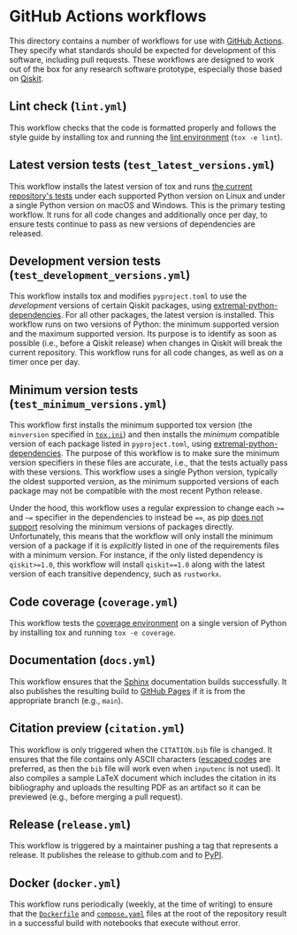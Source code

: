 # GitHub Actions workflows

This directory contains a number of workflows for use with [GitHub Actions](https://docs.github.com/actions).  They specify what standards should be expected for development of this software, including pull requests.  These workflows are designed to work out of the box for any research software prototype, especially those based on [Qiskit](https://qiskit.org/).

## Lint check (`lint.yml`)

This workflow checks that the code is formatted properly and follows the style guide by installing tox and running the [lint environment](/tests/#lint-environment) (`tox -e lint`).

## Latest version tests (`test_latest_versions.yml`)

This workflow installs the latest version of tox and runs [the current repository's tests](/tests/#test-py-environments) under each supported Python version on Linux and under a single Python version on macOS and Windows.  This is the primary testing workflow.  It runs for all code changes and additionally once per day, to ensure tests continue to pass as new versions of dependencies are released.

## Development version tests (`test_development_versions.yml`)

This workflow installs tox and modifies `pyproject.toml` to use the _development_ versions of certain Qiskit packages, using [extremal-python-dependencies](https://github.com/IBM/extremal-python-dependencies).  For all other packages, the latest version is installed.  This workflow runs on two versions of Python: the minimum supported version and the maximum supported version.  Its purpose is to identify as soon as possible (i.e., before a Qiskit release) when changes in Qiskit will break the current repository.  This workflow runs for all code changes, as well as on a timer once per day.

## Minimum version tests (`test_minimum_versions.yml`)

This workflow first installs the minimum supported tox version (the `minversion` specified in [`tox.ini`](/tox.ini)) and then installs the _minimum_ compatible version of each package listed in `pyproject.toml`, using [extremal-python-dependencies](https://github.com/IBM/extremal-python-dependencies).  The purpose of this workflow is to make sure the minimum version specifiers in these files are accurate, i.e., that the tests actually pass with these versions.  This workflow uses a single Python version, typically the oldest supported version, as the minimum supported versions of each package may not be compatible with the most recent Python release.

Under the hood, this workflow uses a regular expression to change each `>=` and `~=` specifier in the dependencies to instead be `==`, as pip [does not support](https://github.com/pypa/pip/issues/8085) resolving the minimum versions of packages directly.  Unfortunately, this means that the workflow will only install the minimum version of a package if it is _explicitly_ listed in one of the requirements files with a minimum version.  For instance, if the only listed dependency is `qiskit>=1.0`, this workflow will install `qiskit==1.0` along with the latest version of each transitive dependency, such as `rustworkx`.

## Code coverage (`coverage.yml`)

This workflow tests the [coverage environment](/tests/#coverage-environment) on a single version of Python by installing tox and running `tox -e coverage`.

## Documentation (`docs.yml`)

This workflow ensures that the [Sphinx](https://www.sphinx-doc.org/) documentation builds successfully.  It also publishes the resulting build to [GitHub Pages](https://pages.github.com/) if it is from the appropriate branch (e.g., `main`).

## Citation preview (`citation.yml`)

This workflow is only triggered when the `CITATION.bib` file is changed.  It ensures that the file contains only ASCII characters ([escaped codes](https://en.wikibooks.org/wiki/LaTeX/Special_Characters#Escaped_codes) are preferred, as then the `bib` file will work even when `inputenc` is not used).  It also compiles a sample LaTeX document which includes the citation in its bibliography and uploads the resulting PDF as an artifact so it can be previewed (e.g., before merging a pull request).

## Release (`release.yml`)

This workflow is triggered by a maintainer pushing a tag that represents a release.  It publishes the release to github.com and to [PyPI](https://pypi.org/).

## Docker (`docker.yml`)

This workflow runs periodically (weekly, at the time of writing) to ensure that the [`Dockerfile`](/Dockerfile) and [`compose.yaml`](/compose.yaml) files at the root of the repository result in a successful build with notebooks that execute without error.
